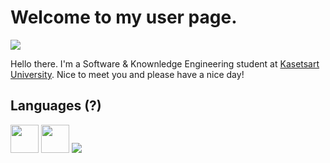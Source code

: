 # Welcome to my user page.
![](https://komarev.com/ghpvc/?username=Jangsoodlor&label=Curious+Vistiors)

Hello there. I'm a Software & Knownledge Engineering student at [Kasetsart University](https://www.ku.ac.th/th). Nice to meet you and please have a nice day!

<h2>Languages (?)</h2>
<p>
    <img src = "https://upload.wikimedia.org/wikipedia/commons/thumb/a/a9/Flag_of_Thailand.svg/1200px-Flag_of_Thailand.svg.png" height = "45">
    <img src = "https://upload.wikimedia.org/wikipedia/commons/thumb/a/a5/Flag_of_the_United_Kingdom_%281-2%29.svg/1920px-Flag_of_the_United_Kingdom_%281-2%29.svg.png" height = "45">
    <img src = "https://skillicons.dev/icons?i=python,md,html,css">
</p>
